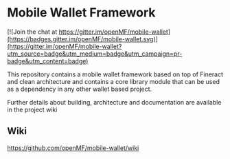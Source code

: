# Mobile Wallet Framework

[![Join the chat at https://gitter.im/openMF/mobile-wallet](https://badges.gitter.im/openMF/mobile-wallet.svg)](https://gitter.im/openMF/mobile-wallet?utm_source=badge&utm_medium=badge&utm_campaign=pr-badge&utm_content=badge)

This repository contains a mobile wallet framework based on top of Fineract and clean architecture and contains a core library module
that can be used as a dependency in any other wallet based project.

Further details about building, architecture and documentation are available in the project wiki

## Wiki

https://github.com/openMF/mobile-wallet/wiki

